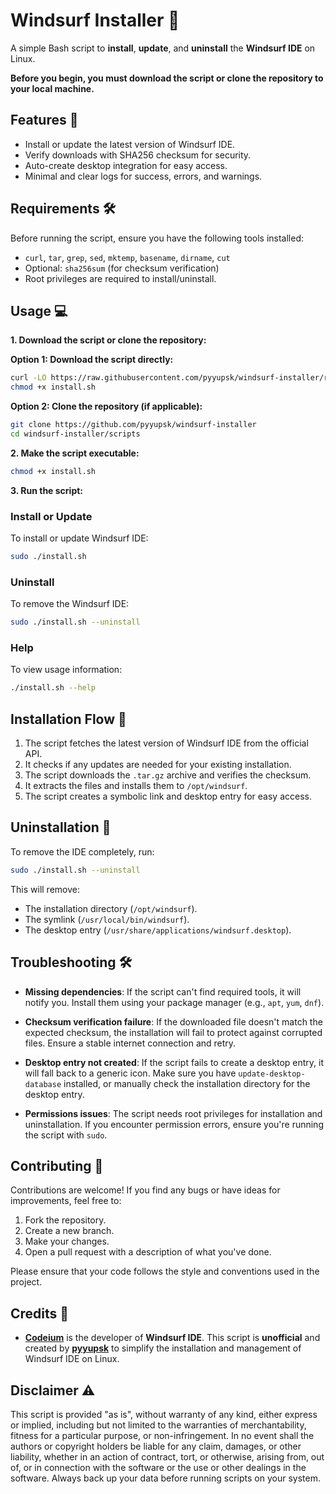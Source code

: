 # Windsurf Installer 🚀

A simple Bash script to **install**, **update**, and **uninstall** the **Windsurf IDE** on Linux.

**Before you begin, you must download the script or clone the repository to your local machine.**

## Features 🎉

- Install or update the latest version of Windsurf IDE.
- Verify downloads with SHA256 checksum for security.
- Auto-create desktop integration for easy access.
- Minimal and clear logs for success, errors, and warnings.

## Requirements 🛠️

Before running the script, ensure you have the following tools installed:

- `curl`, `tar`, `grep`, `sed`, `mktemp`, `basename`, `dirname`, `cut`
- Optional: `sha256sum` (for checksum verification)
- Root privileges are required to install/uninstall.

## Usage 💻

**1. Download the script or clone the repository:**

**Option 1: Download the script directly:**

```bash
curl -LO https://raw.githubusercontent.com/pyyupsk/windsurf-installer/refs/heads/main/scripts/install.sh
chmod +x install.sh
```

**Option 2: Clone the repository (if applicable):**

```bash
git clone https://github.com/pyyupsk/windsurf-installer
cd windsurf-installer/scripts
```

**2. Make the script executable:**

```bash
chmod +x install.sh
```

**3. Run the script:**

### Install or Update

To install or update Windsurf IDE:

```bash
sudo ./install.sh
```

### Uninstall

To remove the Windsurf IDE:

```bash
sudo ./install.sh --uninstall
```

### Help

To view usage information:

```bash
./install.sh --help
```

## Installation Flow 🔄

1. The script fetches the latest version of Windsurf IDE from the official API.
2. It checks if any updates are needed for your existing installation.
3. The script downloads the `.tar.gz` archive and verifies the checksum.
4. It extracts the files and installs them to `/opt/windsurf`.
5. The script creates a symbolic link and desktop entry for easy access.

## Uninstallation 🧹

To remove the IDE completely, run:

```bash
sudo ./install.sh --uninstall
```

This will remove:

- The installation directory (`/opt/windsurf`).
- The symlink (`/usr/local/bin/windsurf`).
- The desktop entry (`/usr/share/applications/windsurf.desktop`).

## Troubleshooting 🛠️

- **Missing dependencies**: If the script can't find required tools, it will notify you. Install them using your package manager (e.g., `apt`, `yum`, `dnf`).
- **Checksum verification failure**: If the downloaded file doesn't match the expected checksum, the installation will fail to protect against corrupted files. Ensure a stable internet connection and retry.

- **Desktop entry not created**: If the script fails to create a desktop entry, it will fall back to a generic icon. Make sure you have `update-desktop-database` installed, or manually check the installation directory for the desktop entry.

- **Permissions issues**: The script needs root privileges for installation and uninstallation. If you encounter permission errors, ensure you're running the script with `sudo`.

## Contributing 🤝

Contributions are welcome! If you find any bugs or have ideas for improvements, feel free to:

1. Fork the repository.
2. Create a new branch.
3. Make your changes.
4. Open a pull request with a description of what you've done.

Please ensure that your code follows the style and conventions used in the project.

## Credits 💖

- **[Codeium](https://codeium.com)** is the developer of **Windsurf IDE**. This script is **unofficial** and created by **[pyyupsk](https://github.com/pyyupsk)** to simplify the installation and management of Windsurf IDE on Linux.

## Disclaimer ⚠️

This script is provided "as is", without warranty of any kind, either express or implied, including but not limited to the warranties of merchantability, fitness for a particular purpose, or non-infringement. In no event shall the authors or copyright holders be liable for any claim, damages, or other liability, whether in an action of contract, tort, or otherwise, arising from, out of, or in connection with the software or the use or other dealings in the software. Always back up your data before running scripts on your system.
